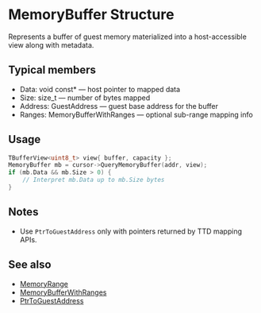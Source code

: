 # MemoryBuffer Structure

Represents a buffer of guest memory materialized into a host-accessible view along with metadata.

## Typical members
- Data: void const* — host pointer to mapped data
- Size: size_t — number of bytes mapped
- Address: GuestAddress — guest base address for the buffer
- Ranges: MemoryBufferWithRanges — optional sub-range mapping info

## Usage
```cpp
TBufferView<uint8_t> view{ buffer, capacity };
MemoryBuffer mb = cursor->QueryMemoryBuffer(addr, view);
if (mb.Data && mb.Size > 0) {
    // Interpret mb.Data up to mb.Size bytes
}
```

## Notes
- Use `PtrToGuestAddress` only with pointers returned by TTD mapping APIs.

## See also
- [MemoryRange](struct-MemoryRange.md)
- [MemoryBufferWithRanges](struct-MemoryBufferWithRanges.md)
- [PtrToGuestAddress](../IdnaBasicTypes.h/function-PtrToGuestAddress.md)
